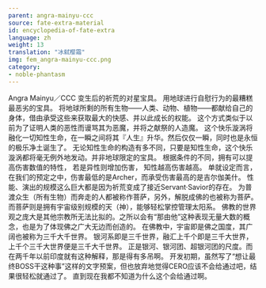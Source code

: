 ```yaml
---
parent: angra-mainyu-ccc
source: fate-extra-material
id: encyclopedia-of-fate-extra
language: zh
weight: 13
translation: "冰弑樱霜"
img: fem_angra-mainyu-ccc.png
category:
- noble-phantasm
---
```


Angra Mainyu／CCC
变生后的祈荒的对星宝具。
用地球进行自慰行为的最糟糕最恶劣的宝具。
将地球所剩的所有生物——人类、动物、植物——都献给自己的身体，借由承受这些来获取最大的快感、并以此成长的权能。
这个方式类似于以前为了证明人类的恶性而谩骂其为恶魔，并将之献祭的人造魔。
这个快乐漩涡将融化一切知性生命，在一瞬之间将其『人生』升华。然后仅仅一瞬，同时也是永恒的极乐净土诞生了。
无论知性生命的构造有多不同，只要是知性生命，这个快乐漩涡都将毫无例外地发动。并非地球限定的宝具。
根据条件的不同，拥有可以提高伤害数值的特性，
若是异性则增加伤害，
知性越高伤害越高。
单就设定而言，在我们的预定之中，伤害最低的是Archer，而承受伤害最高的是吉尔伽美什。
性能、演出的规模这么巨大都是因为祈荒变成了接近Servant·Savior的存在。
为普渡众生（所有生物）而奔走的人都被称作菩萨，另外，解脱成佛的也被称为菩萨。
而菩萨则是拥有宇宙级别规模的天（神），能够轻松掌控管理太阳系。
佛教的世界观之庞大是其他宗教所无法比拟的。之所以会有“那由他”这种表现无量大数的概念，也是为了体现佛之广大无边而创造的。
在佛教中，宇宙即是佛之国度，其广阔也被称为三千大千世界。
银河系即是三千世界，融汇上千个即是三千大世界，上千个三千大世界便是三千大千世界。
正是银河、银河团、超银河团的尺度。而在两千年以前印度就有这种解释，那是得有多吊啊。
开发初期，虽然写了“想让最终BOSS干这种事”这样的文字预案，但也放弃地觉得CERO应该不会给通过吧，结果很轻松就通过了。
直到现在我都不知道为什么这个会给通过啊。
